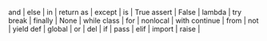 and | else | in | return
as | except | is | True
assert | False | lambda | try
break | finally | None | while
class | for | nonlocal | with
continue | from | not | yield
def | global | or |
del | if | pass |
elif | import | raise |
